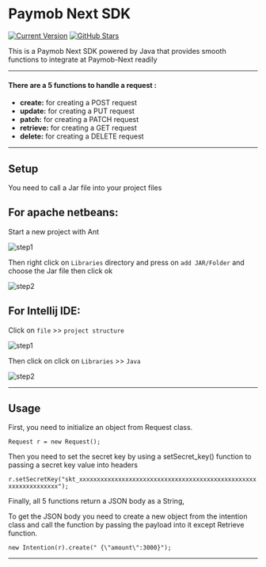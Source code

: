 Paymob Next SDK
============
 [![Current Version](https://img.shields.io/badge/version-1.0-green.svg)](https://github.com/misraX/paymob-next-java)
 [![GitHub Stars](https://img.shields.io/github/stars/misraX/paymob-next-java?style=social)](https://github.com/misraX/paymob-next-java/stargazers)
 
This is a Paymob Next SDK powered by Java that provides smooth functions to integrate at Paymob-Next readily

---

#### There are a 5 functions to handle a request :

- **create:** for creating a POST request 
- **update:** for creating a PUT request 
- **patch:** for creating a PATCH request 
- **retrieve:** for creating a GET request 
- **delete:** for creating a DELETE request
---

## Setup

You need to call a Jar file into your project files 

## For apache netbeans:

 Start a new project with Ant 

![step1](https://i.imgur.com/juS2Y3Z.png)

Then right click on `Libraries` directory and press on `add JAR/Folder` and choose the Jar file then click ok

![step2](https://i.imgur.com/3HzOjLx.png)

## For Intellij IDE: 

Click on `file` >> `project structure`

![step1](https://i.imgur.com/rQ7WcoF.png)

Then click on click on `Libraries` >> `Java`

![step2](https://i.imgur.com/YDvM2Wt.png)

---

## Usage

First, you need to initialize an object from Request class.

`Request r = new Request();`


Then you need to set the secret key by using a setSecret_key() function to passing a secret key value into headers 

`r.setSecretKey("skt_xxxxxxxxxxxxxxxxxxxxxxxxxxxxxxxxxxxxxxxxxxxxxxxxxxxxxxxxxxxxxxxx");`

Finally, all 5 functions return a JSON body as a String,

To get the JSON body you need to create a new object from the intention class and call the function by passing the payload into it except Retrieve function.

`new Intention(r).create(" {\"amount\":3000}");`

---